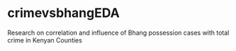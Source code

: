 # crimevsbhangEDA
Research on correlation and influence of Bhang possession cases with total crime in Kenyan Counties

